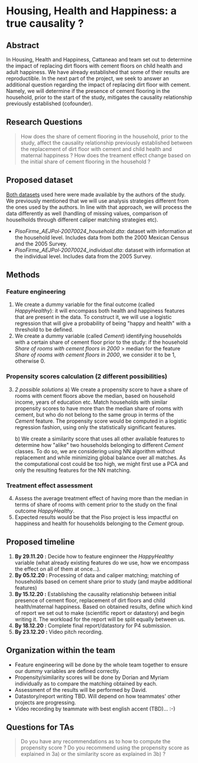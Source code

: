 # **Housing, Health and Happiness: a true causality ?**

## Abstract
In Housing, Health and Happiness, Cattaneao and team set out to determine the impact of replacing dirt floors with cement floors on child health and adult happiness. We have already established that some of their results are reproductible. In the next part of the project, we seek to answer an additional question regarding the impact of replacing dirt floor with cement. Namely, we will determine if the presence of cement flooring in the household, prior to the start of the study, mitigates the causality relationship previously established (cofounder).  

## Research Questions
> How does the share of cement flooring in the household, prior to the study, affect the causality relationship previously established between the replacement of dirt floor with cement and child health and maternal happiness ? How does the treament effect change based on the initial share of cement flooring in the household ? 

## Proposed dataset
[Both datasets](https://www.openicpsr.org/openicpsr/project/114542/version/V1/view;jsessionid=B4B1AAA8597E1F070A0C683C49E2A11C?path=/openicpsr/114542/fcr:versions/V1/PisoFirme_AEJPol-20070024_STATA-replication-code.do&type=file) used here were made available by the authors of the study. We previously mentioned that we will use analysis strategies different from the ones used by the authors. In line with that approach, we will process the data differently as well (handling of missing values, comparison of houselholds through different caliper matching strategies etc). 
- *PisoFirme_AEJPol-20070024_household.dta*: dataset with information at the household level. Includes data from both the 2000 Mexican Census and the 2005 Survey. 
- *PisoFirme_AEJPol-20070024_individual.dta*: dataset with information at the individual level. Includes data from the 2005 Survey.

## Methods
### Feature engineering
1. We create a dummy variable for the final outcome (called *HappyHealthy*): it will encompass both health and happiness features that are present in the data. To construct it, we will use a logistic regression that will give a probability of being "happy and health" with a threshold to be defined. 
2. We create a dummy variable (called *Cement*) identifying households with a certain share of cement floor prior to the study: if the household *Share of rooms with cement floors in 2000*  > median for the feature *Share of rooms with cement floors in 2000*, we consider it to be 1, otherwise 0. 

### Propensity scores calculation (2 different possibilities)
3. *2 possible solutions*
    a) We create a propensity score to have a share of rooms with cement floors above the median, based on household income, years of education etc. Match households with similar propensity scores to have more than the median share of rooms with cement, but who do not belong to the same group in terms of the *Cement* feature. The propensity score would be computed in a logistic regression fashion, using only the statistically significant features. 
    
    b) We create a similarity score that uses all other available features to determine how "alike" two households belonging to different *Cement* classes. To do so, we are considering using NN algorithm without replacement and while minimizing global balance over all matches. As the computational cost could be too high, we might first use a PCA and only the resulting features for the NN matching. 
 
### Treatment effect assessment
4. Assess the average treatment effect of having more than the median in terms of share of rooms with cement prior to the study on the final outcome *HappyHealthy*. 
5. Expected results would be that the Piso project is less impactful on happiness and health for households belonging to the *Cement* group. 

## Proposed timeline
1. **By 29.11.20 :** Decide how to feature enginneer the *HappyHealthy* variable (what already existing features do we use, how we encompass the effect on all of them at once...).
2. **By 05.12.20 :** Processing of data and caliper matching; matching of households based on cement share prior to study (and maybe additional features)
3. **By 15.12.20 :** Establishing the causality relationship between initial presence of cement floor, replacement of dirt floors and child health/maternal happiness. Based on obtained results, define which kind of report we set out to make (scientific report or datastory) and begin writing it. The workload for the report will be split equally between us.
4. **By 18.12.20 :** Complete final report/datastory for P4 submission.
5. **By 23.12.20 :** Video pitch recording. 

## Organization within the team
- Feature engineering will be done by the whole team together to ensure our dummy variables are defined correctly. 
- Propensity/similarity scores will be done by Dorian and Myriam individually as to compare the matching obtained by each. 
- Assessment of the results will be performed by David. 
- Datastory/report writing TBD. Will depend on how teammates' other projects are progressing. 
- Video recording by teammate with best english accent (TBD)... :-) 

## Questions for TAs
> Do you have any recommendations as to how to compute the propensity score ? 
> Do you recommend using the propensity score as explained in 3a) or the similarity score as explained in 3b) ? 

